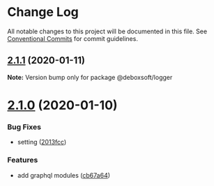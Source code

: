 # Change Log

All notable changes to this project will be documented in this file.
See [Conventional Commits](https://conventionalcommits.org) for commit guidelines.

## [2.1.1](https://github.com/deboxsoft/logger/compare/v2.1.0...v2.1.1) (2020-01-11)

**Note:** Version bump only for package @deboxsoft/logger





# [2.1.0](https://github.com/deboxsoft/logger/compare/v2.0.1...v2.1.0) (2020-01-10)


### Bug Fixes

* setting ([2013fcc](https://github.com/deboxsoft/logger/commit/2013fcca0130cb559ba27c4d825c9510e187e6e9))


### Features

* add graphql modules ([cb67a64](https://github.com/deboxsoft/logger/commit/cb67a64147ef3e378e0365ba17bbcd1e273d88e9))
